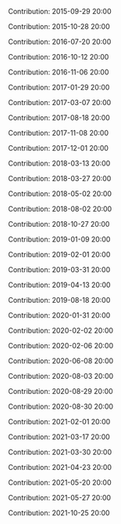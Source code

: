 Contribution: 2015-09-29 20:00

Contribution: 2015-10-28 20:00

Contribution: 2016-07-20 20:00

Contribution: 2016-10-12 20:00

Contribution: 2016-11-06 20:00

Contribution: 2017-01-29 20:00

Contribution: 2017-03-07 20:00

Contribution: 2017-08-18 20:00

Contribution: 2017-11-08 20:00

Contribution: 2017-12-01 20:00

Contribution: 2018-03-13 20:00

Contribution: 2018-03-27 20:00

Contribution: 2018-05-02 20:00

Contribution: 2018-08-02 20:00

Contribution: 2018-10-27 20:00

Contribution: 2019-01-09 20:00

Contribution: 2019-02-01 20:00

Contribution: 2019-03-31 20:00

Contribution: 2019-04-13 20:00

Contribution: 2019-08-18 20:00

Contribution: 2020-01-31 20:00

Contribution: 2020-02-02 20:00

Contribution: 2020-02-06 20:00

Contribution: 2020-06-08 20:00

Contribution: 2020-08-03 20:00

Contribution: 2020-08-29 20:00

Contribution: 2020-08-30 20:00

Contribution: 2021-02-01 20:00

Contribution: 2021-03-17 20:00

Contribution: 2021-03-30 20:00

Contribution: 2021-04-23 20:00

Contribution: 2021-05-20 20:00

Contribution: 2021-05-27 20:00

Contribution: 2021-10-25 20:00

